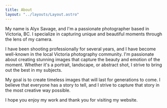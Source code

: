 ```yaml
---
title: About
layout: "../layouts/Layout.astro"
---
```


My name is Alyx Savage, and I'm a passionate photographer based in Victoria, BC. I specialize in capturing unique and beautiful moments through the lens of my camera.

I have been shooting professionally for several years, and I have become well-known in the local Victoria photography community. I'm passionate about creating stunning images that capture the beauty and emotion of the moment. Whether it's a portrait, landscape, or abstract shot, I strive to bring out the best in my subjects.

My goal is to create timeless images that will last for generations to come. I believe that everyone has a story to tell, and I strive to capture that story in the most creative way possible.

I hope you enjoy my work and thank you for visiting my website.
